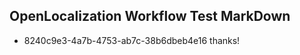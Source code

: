 ## OpenLocalization Workflow Test MarkDown
* 8240c9e3-4a7b-4753-ab7c-38b6dbeb4e16 thanks!

<!--HONumber=Jul16_HO5-->


